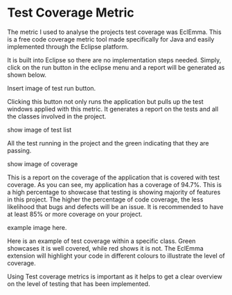 # Test Coverage Metric

The metric I used to analyse the projects test coverage was EclEmma. This is a free code coverage metric tool made specifically for Java and easily implemented through the Eclipse platform. 

It is built into Eclipse so there are no implementation steps needed. Simply, click on the run button in the eclipse menu and a report will be generated as shown below.

Insert image of test run button.

Clicking this button not only runs the application but pulls up the test windows applied with this metric. It generates a report on the tests and all the classes involved in the project.

show image of test list

All the test running in the project and the green indicating that they are passing.

show image of coverage

This is a report on the coverage of the application that is covered with test coverage. As you can see, my application has a coverage of 94.7%. This is a high percentage to showcase that testing is showing majority of features in this project. The higher the percentage of code coverage, the less likelihood that bugs and defects will be an issue. It is recommended to have at least 85% or more coverage on your project.

example image here.

Here is an example of test coverage within a specific class. Green showcases it is well covered, while red shows it is not. The EclEmma extension will highlight your code in different colours to illustrate the level of coverage.

Using Test coverage metrics is important as it helps to get a clear overview on the level of testing that has been implemented. 